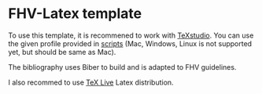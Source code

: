 # FHV-Latex template

To use this template, it is recommened to work with 
[TeXstudio](http://texstudio.sourceforge.net). 
You can use the given profile provided in 
[scripts](https://github.com/pasrom/FHV-Latex/tree/master/scripts) 
(Mac, Windows, Linux is not supported yet, but should be same as Mac). 

The bibliography uses Biber to build and is adapted to FHV guidelines.

I also recommed to use 
[TeX Live](https://www.tug.org/texlive/) Latex distribution.